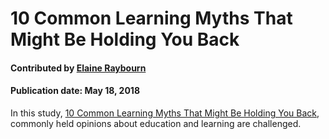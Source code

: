 
# 10 Common Learning Myths That Might Be Holding You Back

#### Contributed by [Elaine Raybourn](https://github.com/elaineraybourn)

#### Publication date: May 18, 2018

In this study, [10 Common Learning Myths That Might Be Holding You Back](https://www.opencolleges.edu.au/informed/features/10-common-learning-myths-might-holding-back/), commonly held opinions about education and learning are challenged.

<!---
Publish: yes
Categories: Skills
Topics: Personal productivity and sustainability, Online learning
Level: 2
Prerequisites: defaults
Aggregate: none
--->
